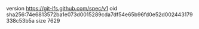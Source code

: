 version https://git-lfs.github.com/spec/v1
oid sha256:74e6813572ba1e073d0015289cda7df54e65b96fd0e52d002443179338c53b5a
size 7629
